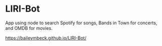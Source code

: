 # LIRI-Bot
App using node to search Spotify for songs, Bands in Town for concerts, and OMDB for movies.

https://baileymbeck.github.io/LIRI-Bot/
